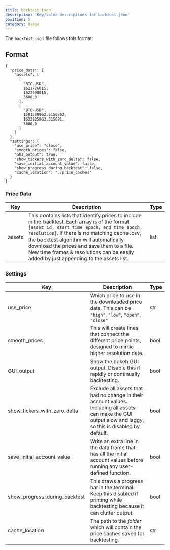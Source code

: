 ```yaml
---
title: backtest.json
description: 'Key/value descriptions for backtest.json'
position: 5
category: Usage
---
```


The `backtest.json` file follows this format:

## Format

```json[backtest.json]
{
  "price_data": {
    "assets": [
      [
        "BTC-USD",
        1621726015,
        1622590015,
        3600.0
      ],
      [
        "BTC-USD",
        1591389962.5150762,
        1622925962.515081,
        3600.0
      ]
    ]
  },
  "settings": {
    "use_price": "close",
    "smooth_prices": false,
    "GUI_output": true,
    "show_tickers_with_zero_delta": false,
    "save_initial_account_value": false,
    "show_progress_during_backtest": false,
    "cache_location": "./price_caches"
  }
}
```

### Price Data

| Key    | Description                                                  | Type |
| ------ | ------------------------------------------------------------ | ---- |
| assets | This contains lists that identify prices to include in the backtest. Each array is of the format `[asset_id, start_time_epoch, end_time_epoch, resolution]`. If there is no matching cache .csv, the backtest algorithm will automatically download the prices and save them to a file. New time frames & resolutions can be easily added by just appending to the assets list. | list |

### Settings

| Key                           | Description                                                  | Type |
| ----------------------------- | ------------------------------------------------------------ | ---- |
| use_price                     | Which price to use in the downloaded price data. This can be `"high"`, `"low"`, `"open"`, `"close"` | str  |
| smooth_prices                 | This will create lines that connect the different price points, designed to mimic higher resolution data. | bool |
| GUI_output                    | Show the bokeh GUI output. Disable this if rapidly or continually backtesting. | bool |
| show_tickers_with_zero_delta  | Exclude all assets that had no change in their account values. Including all assets can make the GUI output slow and laggy, so this is disabled by default. | bool |
| save_initial_account_value    | Write an extra line in the data frame that has all the initial account values before running any user-defined function. | bool |
| show_progress_during_backtest | This draws a progress bar in the terminal. Keep this disabled if printing while backtesting because it can clutter output. | bool |
| cache_location                | The path to the *folder* which will contain the price caches saved for backtesting. | str  |

